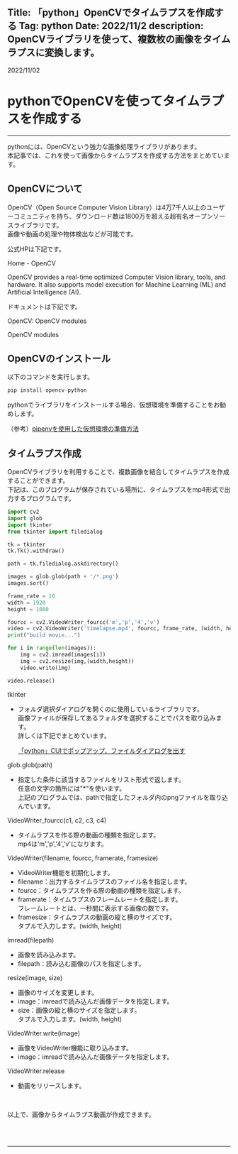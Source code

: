 Title: 「python」OpenCVでタイムラプスを作成する
Tag: python
Date: 2022/11/2
description: OpenCVライブラリを使って、複数枚の画像をタイムラプスに変換します。
---

2022/11/02

# pythonでOpenCVを使ってタイムラプスを作成する

---

pythonには、OpenCVという強力な画像処理ライブラリがあります。  
本記事では、これを使って画像からタイムラプスを作成する方法をまとめています。

## OpenCVについて

OpenCV（Open Source Computer Vision Library）は4万7千人以上のユーザーコミュニティを持ち、ダウンロード数は1800万を超える超有名オープンソースライブラリです。  
画像や動画の処理や物体検出などが可能です。  

公式HPは下記です。  

<a href="https://opencv.org/" style="text-decoration: none;">
<div class="link-box"><div class="img-box"><div style="background-image: url('https://opencv.org/wp-content/uploads/2020/11/OpenCV_logo_black_.jpg');"></div></div><div class="text-box"><p class="title">Home - OpenCV</p><p class="description">OpenCV provides a real-time optimized Computer Vision library, tools, and hardware. It also supports model execution for Machine Learning (ML) and Artificial Intelligence (AI).</p></div></div>
</a>

ドキュメントは下記です。  

<a href="https://docs.opencv.org/4.x/" style="text-decoration: none;">
<div class="link-box"><div class="img-box"><div style="background-image: url('https://docs.opencv.org/4.x/opencv-logo-small.png');"></div></div><div class="text-box"><p class="title">OpenCV: OpenCV modules</p><p class="description">OpenCV modules</p></div></div>
</a>

## OpenCVのインストール

以下のコマンドを実行します。  

```python
pip install opencv-python
```

pythonでライブラリをインストールする場合、仮想環境を準備することをお勧めします。  

（参考）<span class="link"></span>[pipenvを使用した仮想環境の準備方法](https://yamaccu.github.io/tils/20210820-Python-pipenv)  

## タイムラプス作成

OpenCVライブラリを利用することで、複数画像を結合してタイムラプスを作成することができます。  
下記は、このプログラムが保存されている場所に、タイムラプスをmp4形式で出力するプログラムです。  

```python
import cv2
import glob
import tkinter
from tkinter import filedialog

tk = tkinter
tk.Tk().withdraw()

path = tk.filedialog.askdirectory()

images = glob.glob(path + '/*.png')
images.sort()

frame_rate = 10
width = 1920
height = 1080

fourcc = cv2.VideoWriter_fourcc('m','p','4','v')
video = cv2.VideoWriter('timelapse.mp4', fourcc, frame_rate, (width, height))
print("build movie...")

for i in range(len(images)):
    img = cv2.imread(images[i])
    img = cv2.resize(img,(width,height))
    video.write(img)

video.release()
```

tkinter

* フォルダ選択ダイアログを開くのに使用しているライブラリです。  
  画像ファイルが保存してあるフォルダを選択することでパスを取り込みます。    
  詳しくは下記でまとめています。   

  <span class="link"></span>[「python」CUIでポップアップ、ファイルダイアログを出す](https://yamaccu.github.io/tils/20221010-Python-popup)  

glob.glob(path)

* 指定した条件に該当するファイルをリスト形式で返します。  
  任意の文字の箇所には"*"を使います。  
  上記のプログラムでは、pathで指定したフォルダ内のpngファイルを取り込んでいます。  

VideoWriter_fourcc(c1, c2, c3, c4)

* タイムラプスを作る際の動画の種類を指定します。  
  mp4は'm','p','4','v'になります。  

VideoWriter(filename, fourcc, framerate, framesize)

* VideoWriter機能を初期化します。
* filename：出力するタイムラプスのファイル名を指定します。  
* fourcc：タイムラプスを作る際の動画の種類を指定します。  
* framerate：タイムラプスのフレームレートを指定します。  
  フレームレートとは、一秒間に表示する画像の数です。  
* framesize：タイムラプスの動画の縦と横のサイズです。  
  タプルで入力します。(width, height)

imread(filepath)

* 画像を読み込みます。  
* filepath：読み込む画像のパスを指定します。  

resize(image, size)

* 画像のサイズを変更します。  
* image：imreadで読み込んだ画像データを指定します。  
* size：画像の縦と横のサイズを指定します。  
  タプルで入力します。(width, height)

VideoWriter.write(image)

* 画像をVideoWriter機能に取り込みます。
* image：imreadで読み込んだ画像データを指定します。  

VideoWriter.release

* 動画をリリースします。

<br>

以上で、画像からタイムラプス動画が作成できます。  

<br>
<br>

---